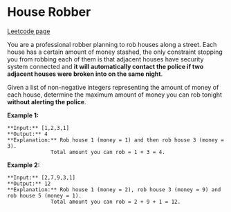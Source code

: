 # House Robber
[Leetcode page](https://leetcode.com/problems/house-robber/description)

You are a professional robber planning to rob houses along a street. Each
house has a certain amount of money stashed, the only constraint stopping you
from robbing each of them is that adjacent houses have security system
connected and **it will automatically contact the police if two adjacent
houses were broken into on the same night**.

Given a list of non-negative integers representing the amount of money of each
house, determine the maximum amount of money you can rob tonight **without
alerting the police**.

**Example 1:**

    
    
    **Input:** [1,2,3,1]
    **Output:** 4
    **Explanation:** Rob house 1 (money = 1) and then rob house 3 (money = 3).
                  Total amount you can rob = 1 + 3 = 4.

**Example 2:**

    
    
    **Input:** [2,7,9,3,1]
    **Output:** 12
    **Explanation:** Rob house 1 (money = 2), rob house 3 (money = 9) and rob house 5 (money = 1).
                  Total amount you can rob = 2 + 9 + 1 = 12.
    

